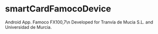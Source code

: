 # smartCardFamocoDevice
Android App. Famoco FX100,7\n
Developed for Tranvía de Mucia S.L. and Universidad de Murcia.

